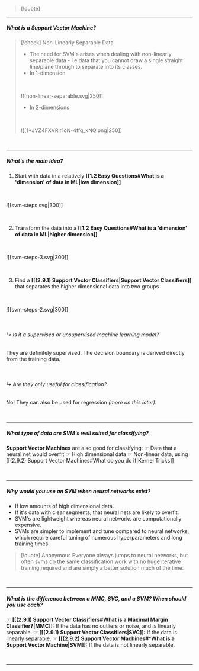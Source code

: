 > [!quote]

---

##### What is a Support Vector Machine? 

> [!check] Non-Linearly Separable Data
> - The need for SVM's arises when dealing with non-linearly separable data - i.e data that you cannot draw a single straight line/plane through to separate into its classes. 
> - In 1-dimension
> 
> <br>
> 
> ![[non-linear-separable.svg|250]]
> 
> 
> - In 2-dimensions
> 
> <br>
> 
> ![[1*JVZ4FXVRlr1oN-4ffq_kNQ.png|250]]

<br>

---
##### What's the main idea?

1. Start with data in a relatively **[[1.2 Easy Questions#What is a 'dimension' of data in ML|low dimension]]**


<br>


![[svm-steps.svg|300]]


<br>


2. Transform the data into a **[[1.2 Easy Questions#What is a 'dimension' of data in ML|higher dimension]]**

<br>


![[svm-steps-3.svg|300]]

<br>

3. Find a **[[(2.9.1) Support Vector Classifiers|Support Vector Classifiers]]** that separates the higher dimensional data into two groups

<br>

![[svm-steps-2.svg|300]]


<br>

###### ↳ Is it a supervised or unsupervised machine learning model?

They are definitely supervised. The decision boundary is derived directly from the training data. 



<br>

###### ↳ Are they only useful for classification? 


No! They can also be used for regression *(more on this later)*.

<br>

---

##### What type of data are SVM's well suited for classifying? 

**Support Vector Machines** are also good for classifying: 
☞ Data that a neural net would overfit
☞ High dimensional data
☞ Non-linear data, using [[(2.9.2) Support Vector Machines#What do you do if|Kernel Tricks]]

<br>

---

##### Why would you use an SVM when neural networks exist? 

- If low amounts of high dimensional data.
- If it's data with clear segments, that neural nets are likely to overfit. 
- SVM's are lightweight whereas neural networks are computationally expensive.
- SVMs are simpler to implement and tune compared to neural networks, which require careful tuning of numerous hyperparameters and long training times.

> [!quote] Anonymous
> Everyone always jumps to neural networks, but often svms do the same classification work with no huge iterative training required and are simply a better solution much of the time.

<br>

---

##### What is the difference between a MMC, SVC, and a SVM? When should you use each? 

☞ **[[(2.9.1) Support Vector Classifiers#What is a Maximal Margin Classifier?|MMC]]:** If the data has no outliers or noise, and is linearly separable.
☞ **[[(2.9.1) Support Vector Classifiers|SVC]]:** If the data is linearly separable.
☞ **[[(2.9.2) Support Vector Machines#^What is a Support Vector Machine|SVM]]:** If the data is not linearly separable.

<br>

---

